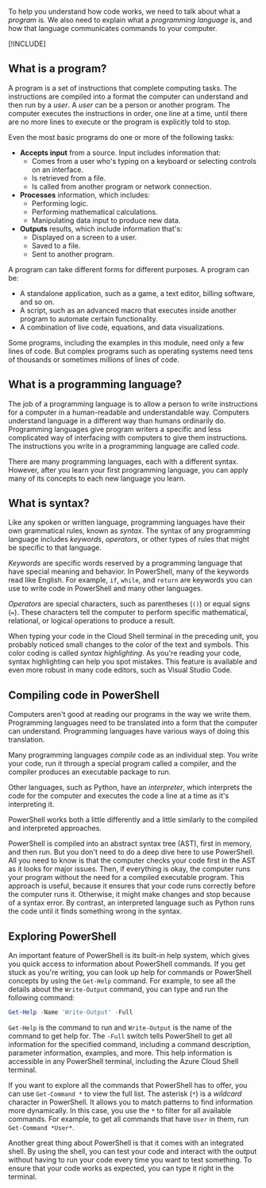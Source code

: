 To help you understand how code works, we need to talk about what a *program* is. We also need to explain what a *programming language* is, and how that language communicates commands to your computer.

[!INCLUDE[](../../../includes/azure-optional-exercise-subscription-note.md)]

## What is a program?

A program is a set of instructions that complete computing tasks. The instructions are compiled into a format the computer can understand and then run by a *user*. A *user* can be a person or another program. The computer executes the instructions in order, one line at a time, until there are no more lines to execute or the program is explicitly told to stop.

Even the most basic programs do one or more of the following tasks:

- **Accepts input** from a source. Input includes information that:
  - Comes from a user who's typing on a keyboard or selecting controls on an interface.
  - Is retrieved from a file.
  - Is called from another program or network connection.
- **Processes** information, which includes:
  - Performing logic.
  - Performing mathematical calculations.
  - Manipulating data input to produce new data.
- **Outputs** results, which include information that's:
  - Displayed on a screen to a user.
  - Saved to a file.
  - Sent to another program.

A program can take different forms for different purposes. A program can be:

- A standalone application, such as a game, a text editor, billing software, and so on.
- A script, such as an advanced macro that executes inside another program to automate certain functionality.
- A combination of live code, equations, and data visualizations.

Some programs, including the examples in this module, need only a few lines of code. But complex programs such as operating systems need tens of thousands or sometimes millions of lines of code.

## What is a programming language?

The job of a programming language is to allow a person to write instructions for a computer in a human-readable and understandable way. Computers understand language in a different way than humans ordinarily do. Programming languages give program writers a specific and less complicated way of interfacing with computers to give them instructions. The instructions you write in a programming language are called *code*.

There are many programming languages, each with a different syntax. However, after you learn your first programming language, you can apply many of its concepts to each new language you learn.

## What is syntax?

Like any spoken or written language, programming languages have their own grammatical rules, known as *syntax*. The syntax of any programming language includes *keywords*, *operators*, or other types of rules that might be specific to that language.

*Keywords* are specific words reserved by a programming language that have special meaning and behavior. In PowerShell, many of the keywords read like English. For example, `if`, `while`, and `return` are keywords you can use to write code in PowerShell and many other languages.

*Operators* are special characters, such as parentheses (`()`) or equal signs (`=`). These characters tell the computer to perform specific mathematical, relational, or logical operations to produce a result.

When typing your code in the Cloud Shell terminal in the preceding unit, you probably noticed small changes to the color of the text and symbols. This color coding is called *syntax highlighting*. As you're reading your code, syntax highlighting can help you spot mistakes. This feature is available and even more robust in many code editors, such as Visual Studio Code.

## Compiling code in PowerShell

Computers aren't good at reading our programs in the way we write them. Programming languages need to be translated into a form that the computer can understand. Programming languages have various ways of doing this translation.

Many programming languages *compile* code as an individual step. You write your code, run it through a special program called a compiler, and the compiler produces an executable package to run.

Other languages, such as Python, have an *interpreter*, which interprets the code for the computer and executes the code a line at a time as it's interpreting it.

PowerShell works both a little differently and a little similarly to the compiled and interpreted approaches.

PowerShell is compiled into an abstract syntax tree (AST), first in memory, and then run. But you don't need to do a deep dive here to use PowerShell. All you need to know is that the computer checks your code first in the AST as it looks for major issues. Then, if everything is okay, the computer runs your program without the need for a compiled executable program. This approach is useful, because it ensures that your code runs correctly before the computer runs it. Otherwise, it might make changes and stop because of a syntax error. By contrast, an interpreted language such as Python runs the code until it finds something wrong in the syntax.

## Exploring PowerShell

An important feature of PowerShell is its built-in help system, which gives you quick access to information about PowerShell commands. If you get stuck as you're writing, you can look up help for commands or PowerShell concepts by using the `Get-Help` command. For example, to see all the details about the `Write-Output` command, you can type and run the following command:

```powershell
Get-Help -Name 'Write-Output' -Full
```

`Get-Help` is the command to run and `Write-Output` is the name of the command to get help for. The `-Full` switch tells PowerShell to get all information for the specified command, including a command description, parameter information, examples, and more. This help information is accessible in any PowerShell terminal, including the Azure Cloud Shell terminal.

If you want to explore all the commands that PowerShell has to offer, you can use `Get-Command *` to view the full list. The asterisk (`*`) is a *wildcard* character in PowerShell. It allows you to match patterns to find information more dynamically. In this case, you use the `*` to filter for all available commands. For example, to get all commands that have `User` in them, run `Get-Command *User*`.

Another great thing about PowerShell is that it comes with an integrated shell. By using the shell, you can test your code and interact with the output without having to run your code every time you want to test something. To ensure that your code works as expected, you can type it right in the terminal.
